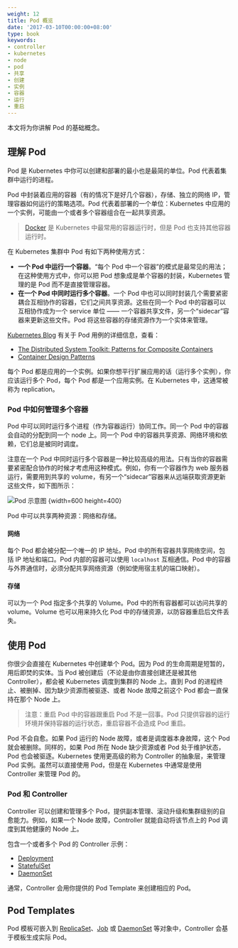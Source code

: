 ```yaml
---
weight: 12
title: Pod 概览
date: '2017-03-10T00:00:00+08:00'
type: book
keywords:
- controller
- kubernetes
- node
- pod
- 共享
- 创建
- 实例
- 容器
- 运行
- 重启
---
```



本文将为你讲解 Pod 的基础概念。

## 理解 Pod

Pod 是 Kubernetes 中你可以创建和部署的最小也是最简的单位。Pod 代表着集群中运行的进程。

Pod 中封装着应用的容器（有的情况下是好几个容器），存储、独立的网络 IP，管理容器如何运行的策略选项。Pod 代表着部署的一个单位：Kubernetes 中应用的一个实例，可能由一个或者多个容器组合在一起共享资源。

> [Docker](https://www.docker.com) 是 Kubernetes 中最常用的容器运行时，但是 Pod 也支持其他容器运行时。

在 Kubernetes 集群中 Pod 有如下两种使用方式：

- **一个 Pod 中运行一个容器**。“每个 Pod 中一个容器”的模式是最常见的用法；在这种使用方式中，你可以把 Pod 想象成是单个容器的封装，Kubernetes 管理的是 Pod 而不是直接管理容器。
- **在一个 Pod 中同时运行多个容器**。一个 Pod 中也可以同时封装几个需要紧密耦合互相协作的容器，它们之间共享资源。这些在同一个 Pod 中的容器可以互相协作成为一个 service 单位 —— 一个容器共享文件，另一个“sidecar”容器来更新这些文件。Pod 将这些容器的存储资源作为一个实体来管理。

[Kubernetes Blog](https://kubernetes.io/blog) 有关于 Pod 用例的详细信息，查看：

- [The Distributed System Toolkit: Patterns for Composite Containers](https://kubernetes.io/blog/2015/06/the-distributed-system-toolkit-patterns/)
- [Container Design Patterns](https://kubernetes.io/blog/2016/06/container-design-patterns/)

每个 Pod 都是应用的一个实例。如果你想平行扩展应用的话（运行多个实例），你应该运行多个 Pod，每个 Pod 都是一个应用实例。在 Kubernetes 中，这通常被称为 replication。

### Pod 中如何管理多个容器

Pod 中可以同时运行多个进程（作为容器运行）协同工作。同一个 Pod 中的容器会自动的分配到同一个 node 上。同一个 Pod 中的容器共享资源、网络环境和依赖，它们总是被同时调度。

注意在一个 Pod 中同时运行多个容器是一种比较高级的用法。只有当你的容器需要紧密配合协作的时候才考虑用这种模式。例如，你有一个容器作为 web 服务器运行，需要用到共享的 volume，有另一个“sidecar”容器来从远端获取资源更新这些文件，如下图所示：

![Pod 示意图](https://assets.jimmysong.io/images/book/kubernetes-handbook/objects/pod-overview/pod-overview.webp)
{width=600 height=400}

Pod 中可以共享两种资源：网络和存储。

#### 网络

每个 Pod 都会被分配一个唯一的 IP 地址。Pod 中的所有容器共享网络空间，包括 IP 地址和端口。Pod 内部的容器可以使用 `localhost` 互相通信。Pod 中的容器与外界通信时，必须分配共享网络资源（例如使用宿主机的端口映射）。

#### 存储

可以为一个 Pod 指定多个共享的 Volume。Pod 中的所有容器都可以访问共享的 volume。Volume 也可以用来持久化 Pod 中的存储资源，以防容器重启后文件丢失。

## 使用 Pod

你很少会直接在 Kubernetes 中创建单个 Pod。因为 Pod 的生命周期是短暂的，用后即焚的实体。当 Pod 被创建后（不论是由你直接创建还是被其他 Controller），都会被 Kubernetes 调度到集群的 Node 上。直到 Pod 的进程终止、被删掉、因为缺少资源而被驱逐、或者 Node 故障之前这个 Pod 都会一直保持在那个 Node 上。

> 注意：重启 Pod 中的容器跟重启 Pod 不是一回事。Pod 只提供容器的运行环境并保持容器的运行状态，重启容器不会造成 Pod 重启。

Pod 不会自愈。如果 Pod 运行的 Node 故障，或者是调度器本身故障，这个 Pod 就会被删除。同样的，如果 Pod 所在 Node 缺少资源或者 Pod 处于维护状态，Pod 也会被驱逐。Kubernetes 使用更高级的称为 Controller 的抽象层，来管理 Pod 实例。虽然可以直接使用 Pod，但是在 Kubernetes 中通常是使用 Controller 来管理 Pod 的。

### Pod 和 Controller

Controller 可以创建和管理多个 Pod，提供副本管理、滚动升级和集群级别的自愈能力。例如，如果一个 Node 故障，Controller 就能自动将该节点上的 Pod 调度到其他健康的 Node 上。

包含一个或者多个 Pod 的 Controller 示例：

- [Deployment](../../controllers/deployment)
- [StatefulSet](../../controllers/statefulset)
- [DaemonSet](../../controllers/daemonset)

通常，Controller 会用你提供的 Pod Template 来创建相应的 Pod。

## Pod Templates

Pod 模板可嵌入到 [ReplicaSet](../replicaset)、[Job](../job) 或 [DaemonSet](../daemonset) 等对象中，Controller 会基于模板生成实际 Pod。
